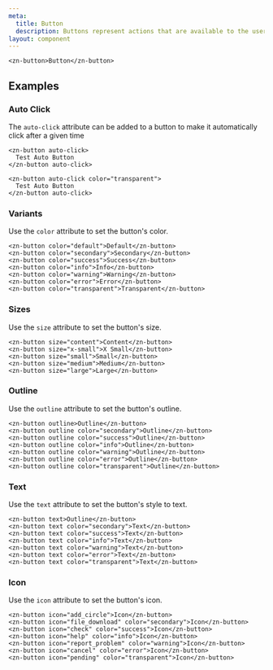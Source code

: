 ```yaml
---
meta:
  title: Button
  description: Buttons represent actions that are available to the user.
layout: component
---
```


```html:preview
<zn-button>Button</zn-button>
```

## Examples

### Auto Click

The `auto-click` attribute can be added to a button to make it automatically click after a given time

```html:preview
<zn-button auto-click>
  Test Auto Button
</zn-button auto-click>

<zn-button auto-click color="transparent">
  Test Auto Button
</zn-button auto-click>
```

### Variants

Use the `color` attribute to set the button's color.

```html:preview
<zn-button color="default">Default</zn-button>
<zn-button color="secondary">Secondary</zn-button>
<zn-button color="success">Success</zn-button>
<zn-button color="info">Info</zn-button>
<zn-button color="warning">Warning</zn-button>
<zn-button color="error">Error</zn-button>
<zn-button color="transparent">Transparent</zn-button>
```

### Sizes

Use the `size` attribute to set the button's size.

```html:preview
<zn-button size="content">Content</zn-button>
<zn-button size="x-small">X Small</zn-button>
<zn-button size="small">Small</zn-button>
<zn-button size="medium">Medium</zn-button>
<zn-button size="large">Large</zn-button>
```

### Outline

Use the `outline` attribute to set the button's outline.

```html:preview
<zn-button outline>Outline</zn-button>
<zn-button outline color="secondary">Outline</zn-button>
<zn-button outline color="success">Outline</zn-button>
<zn-button outline color="info">Outline</zn-button>
<zn-button outline color="warning">Outline</zn-button>
<zn-button outline color="error">Outline</zn-button>
<zn-button outline color="transparent">Outline</zn-button>
```

### Text

Use the `text` attribute to set the button's style to text.

```html:preview
<zn-button text>Outline</zn-button>
<zn-button text color="secondary">Text</zn-button>
<zn-button text color="success">Text</zn-button>
<zn-button text color="info">Text</zn-button>
<zn-button text color="warning">Text</zn-button>
<zn-button text color="error">Text</zn-button>
<zn-button text color="transparent">Text</zn-button>
```

### Icon

Use the `icon` attribute to set the button's icon.

```html:preview
<zn-button icon="add_circle">Icon</zn-button>
<zn-button icon="file_download" color="secondary">Icon</zn-button>
<zn-button icon="check" color="success">Icon</zn-button>
<zn-button icon="help" color="info">Icon</zn-button>
<zn-button icon="report_problem" color="warning">Icon</zn-button>
<zn-button icon="cancel" color="error">Icon</zn-button>
<zn-button icon="pending" color="transparent">Icon</zn-button>
```
